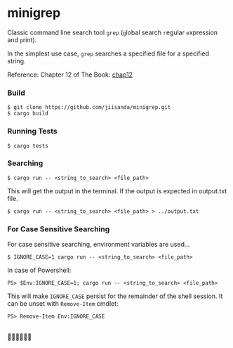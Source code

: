 # minigrep

Classic command line search tool `grep` (`g`lobal search `r`egular `e`xpression and `p`rint).

In the simplest use case, `grep` searches a specified file for a specified string.

Reference: Chapter 12 of The Book: [chap12](https://doc.rust-lang.org/book/ch12-00-an-io-project.html)

### Build
```
$ git clone https://github.com/jiisanda/minigrep.git
$ cargo build
```

### Running Tests
```
$ cargo tests
```

### Searching
```
$ cargo run -- <string_to_search> <file_path>
```
This will get the output in the terminal. If the output is expected in output.txt file.
```
$ cargo run -- <string_to_search> <file_path> > ../output.txt
```

### For Case Sensitive Searching
For case sensitive searching, environment variables are used...
```
$ IGNORE_CASE=1 cargo run -- <string_to_search> <file_path>
```

In case of Powershell:
```
PS> $Env:IGNORE_CASE=1; cargo run -- <string_to_search> <file_path>
```
This will make `IGNORE_CASE` persist for the remainder of the shell session. It can be unset with `Remove-Item` cmdlet:
```
PS> Remove-Item Env:IGNORE_CASE
```

<br>
🙆‍♂️🙆‍♂️🙆‍♂️